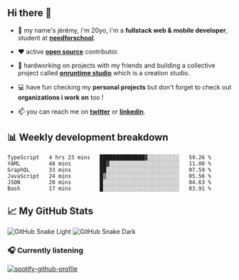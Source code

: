 ## Hi there 👋

- 👦 my name's jérémy, i'm 20yo, i'm a **fullstack web & mobile developer**, student at **[needforschool](https://www.needfor-school.com/)**.

- ❤️ active **[open source](https://github.com/jerembdn)** contributor.

- 🧠 hardworking on projects with my friends and building a collective project called **[onruntime studio](https://github.com/onruntime)** which is a creation studio.

- 💻 have fun checking my **personal projects** but don't forget to check out **organizations i work on** too !

- 📫 you can reach me on **[twitter](https://twitter.com/jerembdn)** or **[linkedin](https://www.linkedin.com/in/jeremybdn/)**.

## 📊 Weekly development breakdown

<!--START_SECTION:waka-->

```text
TypeScript   4 hrs 23 mins   ██████████████▓░░░░░░░░░░   59.26 %
YAML         48 mins         ██▓░░░░░░░░░░░░░░░░░░░░░░   11.00 %
GraphQL      33 mins         ██░░░░░░░░░░░░░░░░░░░░░░░   07.59 %
JavaScript   24 mins         █▒░░░░░░░░░░░░░░░░░░░░░░░   05.56 %
JSON         20 mins         █░░░░░░░░░░░░░░░░░░░░░░░░   04.63 %
Bash         17 mins         █░░░░░░░░░░░░░░░░░░░░░░░░   03.91 %
```

<!--END_SECTION:waka-->

## 📈 My GitHub Stats

![GitHub Snake Light](https://raw.githubusercontent.com/jerembdn/jerembdn/output/github-contribution-grid-snake.svg#gh-light-mode-only)
![GitHub Snake Dark](https://raw.githubusercontent.com/jerembdn/jerembdn/output/github-contribution-grid-snake-dark.svg#gh-dark-mode-only)

### 🎧 Currently listening

[![spotify-github-profile](https://spotify-github-profile.vercel.app/api/view?uid=31225jnpumbhbpldcz2wjg24aymi&cover_image=true&theme=natemoo-re&show_offline=false&background_color=121212&bar_color=3356d7&bar_color_cover=false)](https://open.spotify.com/user/31225jnpumbhbpldcz2wjg24aymi)